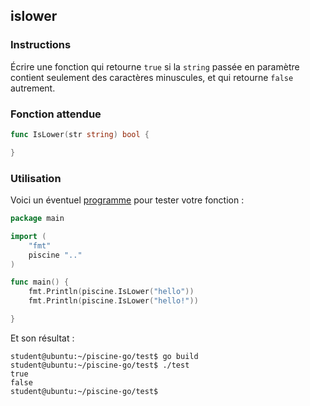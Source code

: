 ## islower

### Instructions

Écrire une fonction qui retourne `true` si la `string` passée en paramètre contient seulement des caractères minuscules, et qui retourne `false` autrement.

### Fonction attendue

```go
func IsLower(str string) bool {

}
```

### Utilisation

Voici un éventuel [programme](TODO-LINK) pour tester votre fonction :

```go
package main

import (
	"fmt"
	piscine ".."
)

func main() {
	fmt.Println(piscine.IsLower("hello"))
	fmt.Println(piscine.IsLower("hello!"))

}
```

Et son résultat :

```console
student@ubuntu:~/piscine-go/test$ go build
student@ubuntu:~/piscine-go/test$ ./test
true
false
student@ubuntu:~/piscine-go/test$
```
